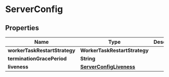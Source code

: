 

# ServerConfig


## Properties

| Name | Type | Description | Notes |
|------------ | ------------- | ------------- | -------------|
|**workerTaskRestartStrategy** | **WorkerTaskRestartStrategy** |  |  [optional] |
|**terminationGracePeriod** | **String** |  |  |
|**liveness** | [**ServerConfigLiveness**](ServerConfigLiveness.md) |  |  |



